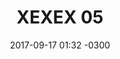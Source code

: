 ---
layout: daily
title:  "XEXEX 05"
date:   2017-09-17 01:32 -0300
slug: exex_05
places: 
    - reality
persons: 
    - pablo 
    - cuteslug
themes: 
    - sadness tornado
---